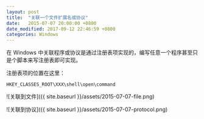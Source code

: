 ```yaml
---
layout: post
title:  "关联一个文件扩展名或协议"
date:   2015-07-07 20:00:00 +0800
date_modified: 2017-09-12 22:46:59 +0800
categories: Windows
---
```


在 Windows 中关联程序或协议是通过注册表项实现的，编写任意一个程序甚至只是个脚本来写注册表即可实现。

注册表项的位置在这里：  
```
HKEY_CLASSES_ROOT\XXX\shell\open\command
```

![关联到文件]({{ site.baseurl }}/assets/2015-07-07-file.png)

![关联到协议]({{ site.baseurl }}/assets/2015-07-07-protocol.png)
